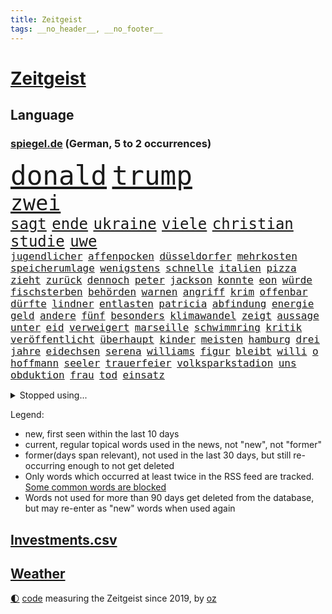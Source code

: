 ```yaml
---
title: Zeitgeist
tags: __no_header__, __no_footer__
---
```


# [Zeitgeist](https://oliz.io/zeitgeist/)

## Language

<h3><a href="https://www.spiegel.de" target="_blank">spiegel.de</a> (German, 5 to 2 occurrences)</h3>
<p style="font-family:monospace">
<span style="font-size:32pt"><a href="news_links.html#donald" class="current">donald</a></span>
<span style="font-size:32pt"><a href="news_links.html#trump" class="current">trump</a></span>
<br>
<span style="font-size:25pt"><a href="news_links.html#zwei" class="current">zwei</a></span>
<br>
<span style="font-size:18pt"><a href="news_links.html#sagt" class="current">sagt</a></span>
<span style="font-size:18pt"><a href="news_links.html#ende" class="current">ende</a></span>
<span style="font-size:18pt"><a href="news_links.html#ukraine" class="current">ukraine</a></span>
<span style="font-size:18pt"><a href="news_links.html#viele" class="current">viele</a></span>
<span style="font-size:18pt"><a href="news_links.html#christian" class="current">christian</a></span>
<span style="font-size:18pt"><a href="news_links.html#studie" class="current">studie</a></span>
<span style="font-size:18pt"><a href="news_links.html#uwe" class="current">uwe</a></span>
<br>
<span style="font-size:12pt"><a href="news_links.html#jugendlicher" class="current">jugendlicher</a></span>
<span style="font-size:12pt"><a href="news_links.html#affenpocken" class="current">affenpocken</a></span>
<span style="font-size:12pt"><a href="news_links.html#düsseldorfer" class="current">düsseldorfer</a></span>
<span style="font-size:12pt"><a href="news_links.html#mehrkosten" class="new">mehrkosten</a></span>
<span style="font-size:12pt"><a href="news_links.html#speicherumlage" class="new">speicherumlage</a></span>
<span style="font-size:12pt"><a href="news_links.html#wenigstens" class="new">wenigstens</a></span>
<span style="font-size:12pt"><a href="news_links.html#schnelle" class="current">schnelle</a></span>
<span style="font-size:12pt"><a href="news_links.html#italien" class="current">italien</a></span>
<span style="font-size:12pt"><a href="news_links.html#pizza" class="new">pizza</a></span>
<span style="font-size:12pt"><a href="news_links.html#zieht" class="current">zieht</a></span>
<span style="font-size:12pt"><a href="news_links.html#zurück" class="current">zurück</a></span>
<span style="font-size:12pt"><a href="news_links.html#dennoch" class="current">dennoch</a></span>
<span style="font-size:12pt"><a href="news_links.html#peter" class="current">peter</a></span>
<span style="font-size:12pt"><a href="news_links.html#jackson" class="new">jackson</a></span>
<span style="font-size:12pt"><a href="news_links.html#konnte" class="current">konnte</a></span>
<span style="font-size:12pt"><a href="news_links.html#eon" class="new">eon</a></span>
<span style="font-size:12pt"><a href="news_links.html#würde" class="current">würde</a></span>
<span style="font-size:12pt"><a href="news_links.html#fischsterben" class="new">fischsterben</a></span>
<span style="font-size:12pt"><a href="news_links.html#behörden" class="current">behörden</a></span>
<span style="font-size:12pt"><a href="news_links.html#warnen" class="current">warnen</a></span>
<span style="font-size:12pt"><a href="news_links.html#angriff" class="current">angriff</a></span>
<span style="font-size:12pt"><a href="news_links.html#krim" class="current">krim</a></span>
<span style="font-size:12pt"><a href="news_links.html#offenbar" class="current">offenbar</a></span>
<span style="font-size:12pt"><a href="news_links.html#dürfte" class="current">dürfte</a></span>
<span style="font-size:12pt"><a href="news_links.html#lindner" class="current">lindner</a></span>
<span style="font-size:12pt"><a href="news_links.html#entlasten" class="current">entlasten</a></span>
<span style="font-size:12pt"><a href="news_links.html#patricia" class="current">patricia</a></span>
<span style="font-size:12pt"><a href="news_links.html#abfindung" class="new">abfindung</a></span>
<span style="font-size:12pt"><a href="news_links.html#energie" class="current">energie</a></span>
<span style="font-size:12pt"><a href="news_links.html#geld" class="current">geld</a></span>
<span style="font-size:12pt"><a href="news_links.html#andere" class="current">andere</a></span>
<span style="font-size:12pt"><a href="news_links.html#fünf" class="current">fünf</a></span>
<span style="font-size:12pt"><a href="news_links.html#besonders" class="current">besonders</a></span>
<span style="font-size:12pt"><a href="news_links.html#klimawandel" class="current">klimawandel</a></span>
<span style="font-size:12pt"><a href="news_links.html#zeigt" class="current">zeigt</a></span>
<span style="font-size:12pt"><a href="news_links.html#aussage" class="current">aussage</a></span>
<span style="font-size:12pt"><a href="news_links.html#unter" class="current">unter</a></span>
<span style="font-size:12pt"><a href="news_links.html#eid" class="new">eid</a></span>
<span style="font-size:12pt"><a href="news_links.html#verweigert" class="current">verweigert</a></span>
<span style="font-size:12pt"><a href="news_links.html#marseille" class="current">marseille</a></span>
<span style="font-size:12pt"><a href="news_links.html#schwimmring" class="new">schwimmring</a></span>
<span style="font-size:12pt"><a href="news_links.html#kritik" class="current">kritik</a></span>
<span style="font-size:12pt"><a href="news_links.html#veröffentlicht" class="current">veröffentlicht</a></span>
<span style="font-size:12pt"><a href="news_links.html#überhaupt" class="current">überhaupt</a></span>
<span style="font-size:12pt"><a href="news_links.html#kinder" class="current">kinder</a></span>
<span style="font-size:12pt"><a href="news_links.html#meisten" class="current">meisten</a></span>
<span style="font-size:12pt"><a href="news_links.html#hamburg" class="current">hamburg</a></span>
<span style="font-size:12pt"><a href="news_links.html#drei" class="current">drei</a></span>
<span style="font-size:12pt"><a href="news_links.html#jahre" class="current">jahre</a></span>
<span style="font-size:12pt"><a href="news_links.html#eidechsen" class="new">eidechsen</a></span>
<span style="font-size:12pt"><a href="news_links.html#serena" class="current">serena</a></span>
<span style="font-size:12pt"><a href="news_links.html#williams" class="current">williams</a></span>
<span style="font-size:12pt"><a href="news_links.html#figur" class="current">figur</a></span>
<span style="font-size:12pt"><a href="news_links.html#bleibt" class="current">bleibt</a></span>
<span style="font-size:12pt"><a href="news_links.html#willi" class="current">willi</a></span>
<span style="font-size:12pt"><a href="news_links.html#o" class="new">o</a></span>
<span style="font-size:12pt"><a href="news_links.html#hoffmann" class="current">hoffmann</a></span>
<span style="font-size:12pt"><a href="news_links.html#seeler" class="current">seeler</a></span>
<span style="font-size:12pt"><a href="news_links.html#trauerfeier" class="current">trauerfeier</a></span>
<span style="font-size:12pt"><a href="news_links.html#volksparkstadion" class="new">volksparkstadion</a></span>
<span style="font-size:12pt"><a href="news_links.html#uns" class="current">uns</a></span>
<span style="font-size:12pt"><a href="news_links.html#obduktion" class="new">obduktion</a></span>
<span style="font-size:12pt"><a href="news_links.html#frau" class="current">frau</a></span>
<span style="font-size:12pt"><a href="news_links.html#tod" class="current">tod</a></span>
<span style="font-size:12pt"><a href="news_links.html#einsatz" class="current">einsatz</a></span>
</p>
<details>
<summary>Stopped using...</summary>
<p class="former" style="font-size:12pt">
abends(657) show(657) unabhängige(657) abgeordnete(656) appelliert(656) bundestags(656) echte(656) entdeckte(656) gewaltig(656) kurzfristig(656) 37(655) beispiel(655) entdeckung(655) maria(655) angeordnet(654) depressionen(654) gefährlichen(654) krankenhäusern(654) leeren(654) stärken(654) versuchten(654) zugunsten(654) 44(653) ausschreitungen(653) bahnhof(653) bewährung(653) meghan(653) meinung(653) queen(653) villa(653) zentrum(653) atmosphäre(652) beantragen(652) dauer(652) englische(652) erfahren(652) erteilt(652) guter(652) spdpolitiker(652) stößt(652) christine(651) entdeckten(651) gutachten(651) landesregierung(651) hinweisen(650) häufen(650) jahrzehntelang(650) nannte(650) nba(650) verdachts(650) vorstand(650) aufruf(649) heftige(649) klimawandels(649) million(649) neuem(649) rekordhoch(649) riss(649) spielraum(649) vertreter(649) behandlung(648) einzug(648) entschuldigt(648) gefährlicher(648) gegangen(648) jüngeren(648) lockdown(648) länge(648) militärs(648) miteinander(648) theater(648) verzweifelt(648) zweier(648) blockieren(647) boeing(647) bundestagswahl(647) einstieg(647) hinterlassen(647) mitarbeitern(647) online(647) schadet(647) schlimm(647) schnee(647) vorliegt(647) wütend(647) zählen(647) 12(646) abgeordneten(646) bestraft(646) co(646) rechts(646) tieren(646) trafen(646) unmut(646) warentest(646) wiederholt(646) 3(645) design(645) eskalieren(645) größter(645) hongkong(645) hunde(645) internen(645) kanzleramt(645) kaputt(645) körperverletzung(645) mönchengladbach(645) nigeria(645) radsport(645) schottland(645) allianz(644) bekämpfung(644) innenministerium(644) keller(644) kindesmissbrauch(644) schiedsrichter(644) schien(644) verraten(644) wort(644) anwälte(643) beschluss(643) finanziell(643) frische(643) klären(643) lebens(643) politikerinnen(643) senkt(643) überprüft(643) klimapolitik(642) konzentrieren(642) plaßmann(642) stuttmann(642) tennis(642) weite(642) erheben(641) medikamente(641) werke(641) überholt(641) beteiligung(640) demonstrationen(640) tauchen(640) herr(639) nase(639) prognosen(639) torhüter(638) unterschied(638) verbindet(637) wähler(637) beteiligen(636) lieferten(636) william(636) auflagen(635) schwerem(635) nachbarn(634) politikerin(633) spenden(633) dran(632) einschränkungen(632) richard(632) strengen(632) überprüfen(632) impfen(631) kooperation(631) mecklenburgvorpommern(630) analysiert(629) nachts(629) fernsehen(627) monats(627) einschätzung(626) februar(625) schrecken(625) vorteile(625) ähnliche(625) pandemiebekämpfung(623) regierungserklärung(623) apps(621) mitarbeiterin(621) griechischen(620) insolvenz(620) schaut(620) stört(620) niederländischen(619) rang(618) dramatischen(617) krisen(616) kongress(614) schritten(614) festhalten(613) runden(612) präsidentschaft(611) afrikas(609) smartphones(608) veränderungen(606) erfolgreichen(603) topspiel(602) karlsruhe(598) abschluss(595) mehren(591) strukturen(590) cdu/csu(588) rolf(586) billiger(583) nick(575) 58(573) nachrichtenagentur(551) iv(544) glasgow(542) vormarsch(523) stärkste(520) bahnverkehr(517) wolken(516) unzureichend(513) carlos(511) universitäten(496) stimmenfang(493) elfjährigen(491) orte(489) gekippt(487) investor(479) rumänien(476) daily(469) übrig(468) joseph(467) kubicki(459) zwischenfall(454) klimaaktivisten(447) grünes(435) ungeimpfte(429) vorgang(417) kugel(415) verließ(413) argument(405) treibstoff(405) ausgestellt(404) knochen(404) warb(403) mangelware(402) rohstoffe(401) befragung(400) seither(396) brannte(393) versichert(392) lee(391) sergej(391) leichten(390) rereportage(390) tickets(389) terroranschlag(388) erlag(386) auswärtige(385) spitzenpolitiker(382) europol(380) assange(370) wikileaksgründer(370) chaotischen(369) venedig(367) kyrgios(366) sichtbar(366) hanau(365) zögert(365) c(363) konzentriert(362) camp(355) beeinträchtigt(354) fluten(354) pegasus(352) zerschlagen(351) fraktion(349) supermärkte(346) erweisen(345) handelsverband(344) schuhe(343) sprint(343) analysten(339) nachträglich(339) angemeldet(336) anlage(334) löschen(332) verteuern(332) regierte(329) geleistet(328) chappatte(327) anhängern(326) ausfälle(326) gemeinschaft(322) haushalt(322) harris(321) müttern(319) unterschiedlicher(318) lutz(317) befreiung(316) minderheiten(313) manuela(310) bali(305) schränkt(300) trage(299) vorfeld(299) worum(299) erzbischof(295) bitcoins(294) mischen(293) personelle(293) abtreibung(292) redet(292) emotionen(291) umgebracht(291) exportiert(290) straftaten(290) natostaaten(288) auftritten(287) gefeuert(286) kunstwerke(286) ampelregierung(284) begrüßen(277) leise(277) knappheit(276) nachziehen(276) volksverhetzung(276) saal(275) studenten(275) erreichbar(274) parlamentarier(274) beantwortet(272) kälte(272) einsturz(270) rotterdam(270) sauer(270) coronalage(269) gewaltsamer(267) abu(266) siegerin(266) kardashian(262) lockt(261) unbekannter(260) swr(258) geopolitische(256) geschaut(255) netflixserie(255) beitreten(252) michel(250) hinsicht(249) separatisten(249) bescheid(246) dunkeln(245) schusswaffen(245) ungestört(243) arbeitswelt(239) quält(238) versicherung(237) entsteht(235) strompreise(235) rekordsumme(234) bewirken(233) museen(233) auseinandersetzungen(231) kontrollierte(231) vietnam(231) lehrerinnen(227) sagten(227) explodieren(226) lasse(226) schwein(226) landeten(225) keeper(223) unterzeichnen(221) unterirdischen(220) funklöcher(218) texte(217) falsches(216) männlichkeit(216) verteuert(215) bemerkenswerte(214) totschlags(214) telefonieren(212) traditionellen(212) beziehen(211) antrittsbesuch(210) südpazifik(209) gefühle(208) pool(208) pur(205) berger(203) chinesisches(203) nadal(203) bredouille(202) busse(201) autozulieferer(200) erkrankungen(200) pelé(198) stuhl(198) verpflichtung(198) kannten(197) schaulustige(197) supermärkten(197) steffi(196) match(195) mühsam(194) wild(194) aufwendig(193) luhansk(193) gefeierten(189) städtetag(188) verlangte(188) weitreichend(188) absolut(187) jubiläum(187) unternehmens(187) protestierenden(184) sony(184) damalige(182) jr(180) angestiegen(178) orden(178) knappes(177) buckinghampalast(175) klimaschädliche(175) klitschko(175) methan(175) siebenjährige(175) vitali(175) royal(174) verzweifeln(174) wahlrechtsreform(174) 2014(173) braut(173) eigner(172) reuters(171) abzuwenden(170) frankfurts(170) neuerung(170) beschuldigte(169) kämpfern(169) macher(169) zahlungen(168) bitter(167) abstellen(166) misstrauensvotum(165) weltkriegs(165) weltlage(165) österreicher(165) neil(164) premierministerin(164) young(164) überzeugung(164) hinweg(163) luftfahrt(163) siegeszug(163) versteckte(163) berlusconi(162) silvio(162) toryabgeordneter(160) beckham(159) cyberangriff(158) iga(158) schnellste(158) świątek(158) anhalten(157) herum(156) oppositionellen(156) rekonstruktion(155) 1982(154) 250000(153) bejubelt(153) bezos(153) jacht(153) ohio(153) außergewöhnlich(152) sturmböen(152) zivilen(152) torwart(151) nestlé(150) wilhelmshaven(150) begleiten(149) ökostrom(149) augenzeugen(148) verhilft(146) triumphiert(145) vereinigung(145) arbeitszeit(144) dreharbeiten(144) neunten(144) belohnt(143) begehrt(142) inakzeptable(142) überlebende(142) abbau(141) unmittelbar(141) gefolgt(140) menschliches(140) verbrauchern(140) gestärkt(139) gewinnerin(139) 1100(138) mittagspause(138) siegesserie(138) sklaverei(138) brandenburger(136) schläger(136) sicherheitsinteressen(136) zentraler(136) rechtsextremist(135) tankt(135) währenddessen(135) überweisen(135) betreiben(134) dienste(134) zutiefst(134) verlangten(133) kleben(132) anlässlich(131) auflösen(131) konkretisiert(131) töchter(131) fritz(130) umbenannt(130) verliehen(130) bekräftigte(129) beugt(129) finnische(129) hörte(129) geschosse(128) ausfällen(127) offizieller(127) mobil(126) söldner(126) vereinbaren(126) bekundet(125) dog(125) patrick(125) importe(124) waffenlobby(124) evakuierungen(122) fußballverband(122) jochen(122) burkhard(121) h(121) schnellere(121) aktionär(120) bombardierung(119) islam(119) sorokin(119) vorort(119) 39(118) absichtlich(118) bestehenden(118) bewusst(118) iwan(118) unfällen(118) natobeitritt(117) boxer(116) dylan(116) gelassenheit(115) überziehen(115) derartige(114) oligarch(114) 25jähriger(113) modernen(113) offiziere(113) glaube(112) interessantesten(112) trinkwasser(112) wiederaufbau(112) alassad(111) baschar(111) militärbündnisses(111) sainz(111) reduzierung(110) g20(108) herrschte(108) natogipfel(108) zugelegt(108) autobranche(107) merke(107) traktoren(107) legalisieren(106) nuklearwaffen(106) aramco(105) erteilen(105) saudi(105) überlebenden(105) ausrichten(104) bestreiten(104) einkaufszentrum(104) grundstücke(104) tegernsee(104) wärmer(104) nordmazedonien(103) rechnungshof(103) drohe(101) gerüstet(100) irrtümer(100) zurückgedrängt(100) asphalt(99) entfernten(99) fellner(99) flexibel(99) staatstragend(99) angeschlagene(98) jean(98) artenschutz(97) bräutigam(97) treue(97) gewaltverbrechen(96) mandat(96) tatverdächtiger(96) speichern(95) 34jähriger(94) beliebter(94) butscha(94) cambridge(93) wahllos(93) zeugnis(93) vorfälle(91) indische(90) lieferanten(90) umzugehen(90) warteten(90) zollen(90) verbreiteten(89) antisemiten(88) authentische(88) eliteeinheit(88) geeignet(88) iaea(88) lieferproblemen(88) stinkefinger(88) gravierende(87) anrecht(86) beleuchtung(86) iserlohn(86) kulturwissenschaftlerin(86) präsidentschaftswahlen(86) techmilliardär(86) abrufbar(85) arbeitsrecht(85) b(85) coronajahren(85) markle(85) arminia(84) halbfinaleinzug(84) multimilliardär(84) qualifying(84) regierungsmitglieder(84) aufschwingt(83) cameron(83) michigan(83) samstagnachmittag(83) thermometer(83) endkunden(82) fahnder(82) garmischpartenkirchen(82) jahrhundertflut(82) jesus(82) recherchen(82) reißen(82) taifun(82) tierliebe(82) witze(82) betrugsvorwürfen(81) datenschützer(81) islamist(81) kopfsteinpflaster(81) oftmals(81) sjewjerodonezk(81) steile(81) touristenziel(81) coronazeit(80) hilfreich(80) reif(80) sollt(80) stadien(80) umrüsten(80) vereinbar(80) weizenimporte(80) chicago(79) krawallen(79) stendal(79) vortrag(79) 36jährige(78) dhl(78) exfraktionschef(78) fahrräder(78) mischung(78) netzbetreiber(78) puigdemont(78) stürmte(78) südchinesischen(78) exregierungschef(77) gras(77) leonard(77) lokalpolitiker(77) mobilfunk(77) teures(77) wolff(77) zelebriert(77) franzosen(76) kante(76) liiert(76) nacheinander(76) revanche(76) rice(76) warnende(76) überfüllten(76) ausgerutscht(75) niedersächsische(75) sau(75) unterlag(75) 35jährige(74) ausfuhren(74) cern(74) chancenlos(74) hitzig(74) hongkonger(74) mitschnitt(74) nachgerechnet(74) teilchenbeschleuniger(74) twitterübernahme(74) wahlkampfveranstaltung(74) händeringend(73) schlammschlacht(73) tenniswelt(73) virtuell(73) erhobenen(72) jungstar(72) wütende(72) berüchtigter(71) lustig(71) niedrigere(71) zustände(71) avatar(70) entschädigen(70) israelis(70) medienmogul(70) mordfall(70) ukrainekonferenz(70) zusammenkunft(70) allenfalls(69) auswählen(69) herausgekommen(69) topspielerin(69) zahlungsmittel(69) bewährte(68) filmset(68) nachnamen(68) einstecken(67) erleichtert(67) hochzeiten(67) mittelfinger(67) umbringen(67) unterrichten(67) abholzung(66) entbunden(66) lösegeld(66) meisterleistung(66) schlangeninsel(66) stoffen(66) verheiratet(66) verstrickt(66) zaubern(66) zukünftige(66) dolly(65) erwog(65) foul(65) schwarzfahrer(65) spottet(65) stiehlt(65) tyrann(65) umzubringen(65) wissenschaftlern(65) bezwingt(64) dubiose(64) grenzschutzagentur(64) vermittelte(64) volksfest(64) batterie(63) empfindet(63) erlass(63) fährte(63) g20gipfel(63) gucci(63) jabeur(63) ons(63) titelverteidigerinnen(63) verona(63) wmkampf(63) einzelner(62) gegründeten(62) klimakatastrophe(62) spice(62) unternehmern(62) wehrte(62) erschreckend(61) ewigen(61) halbieren(61) insolvenzverwalter(61) miguel(61) privatleben(61) r(61) sunday(61) tribünen(61) unbewohnbar(61) untersuchungskommission(61) affenpockenvirus(60) arbeitskosten(60) erkennbar(60) intellektuelle(60) legalisierung(60) lernlücken(60) lngterminal(60) nationalisten(60) objekte(60) potenzial(60) schutzschirm(60) zapfsäulen(60) boulevardzeitung(59) faktencheck(59) fliegende(59) kartenzahlungen(59) perspektiven(59) seeleute(59) covid19fällen(58) aufzutreten(57) bgh(57) inhaftierter(57) telefone(57) tuchels(57) zumutung(57) einflussnahme(56) gewerkschaftsbund(56) kabinettsmitglied(56) stefanos(56) tsitsipas(56) 184(55) bemerkenswertes(55) bundesverteidigungsministerin(55) kandidat(55) straßenlaternen(55) usbasketballstar(55) wertvollsten(55) akleh(54) entschädigungen(54) handelsketten(54) massivem(54) schwimmbädern(54) tierschützern(54) drohendes(53) glühenden(53) homophobie(53) iii(53) profitierten(53) reiseziel(53) shireen(53) truppenbesuch(53) batterietechnik(52) besitz(52) chefs(52) juristen(52) rammte(52) tripolis(52) verstörenden(52) western(52) borne(51) desaströse(51) mitarbeitende(51) schusswaffenattacke(51) wahlrechtskommission(51) webseite(51) élisabeth(51) bewirkt(50) queere(50) totalausfall(50) 59(49) anerkennen(49) botschafterin(49) defekten(49) herzlich(49) kostensteigerungen(49) langjähriger(49) praxen(49) finalen(48) formulierungen(48) regimegegner(48) situationen(48) tobten(48) trainings(48) wohlstandsverlust(48) beeinträchtigungen(47) berben(47) kandidiert(47) reicher(47) verbrennungsmotor(47) ausgebucht(46) einzigen(46) feldmann(46) periode(46) platini(46) todesangst(46) trümmer(46) verspätete(46) vollgas(46) einfangen(45) einsparen(45) jobverlust(45) lösten(45) marin(45) muskeln(45) rangers(45) sanna(45) unberechenbar(45) zentralbankchef(45) aufgeschoben(44) ostchinesischen(44) polizeigewalt(44) relegationsspiel(44) stranger(44) things(44) unfreiwillige(44) vorteilsannahme(44) wahlkreisen(44) bundesverwaltungsgerichts(43) charakterlichen(43) gravierend(43) liveticker(43) monatelangem(43) naturkatastrophen(43) ross(43) sexistischer(43) skelett(43) verschütteten(43) kaputte(42) schicksale(42) verzeihung(42) wahn(42) weltrangliste(42) bemühte(41) clevere(41) einheimischen(41) handwerker(41) joshua(41) künstlichen(41) olympiaattentat(41) quälte(41) triumphierte(41) drews(40) erkannt(40) lehrergewerkschaften(40) literaturarchiv(40) marbach(40) problemlos(40) sätzen(40) verbreitung(40) verirrte(40) argentinischen(39) crewmitglieder(39) hochzeitsfeier(39) topfavorit(39) turbulenzen(39) wals(39) gebäuden(38) kommentieren(38) millionenstrafe(38) provozieren(38) senegal(38) adresse(37) angezählt(37) chaotisch(37) debütantin(37) giuseppe(37) knapper(37) matches(37) osnabrück(37) pferde(37) schwuler(37) verschrieben(37) zugestellt(37) chaostage(36) freunden(36) grandslamtitel(36) monte(36) olympischen(36) 40stundenwoche(35) erstligisten(35) gegenwart(35) unumgänglich(35) vereinsgeschichte(35) wohnungskonzern(35) zelte(35) 34jährige(34) afdlandesverband(34) einzelkritik(34) möbel(34) nehme(34) schieben(34) weitergeben(34) arbeitgebern(33) attestiert(33) bergungskräfte(33) dänemarks(33) gesuchten(33) konzertierte(33) risiken(33) unfug(33) bewerbungen(32) carles(32) listet(32) rekordvertrag(32) sudan(32) teleskop(32) ziellinie(32) konstruktion(31) profi(31) wirkstoff(31) aufrecht(30) bleiberecht(30) elmau(30) erbitterte(30) eskapaden(30) g7gipfel(30) gepardflugabwehrpanzer(30) geröll(30) harvey(30) integrierte(30) löcher(30) migrantinnen(30) mob(30) philadelphia(30) rudert(30) schlusssprint(30) urananreicherung(30) übergewinnsteuer(30) doppelschlag(29) fotografinnen(29) rasenturnier(29) regionalen(29) rekordpreis(29) transportieren(29) wmhalbfinale(29) begleitung(28) finde(28) geschäftsmann(28) intime(28) medienmacher(28) rechtsextrem(28) südchinesisches(28) vries(28) zerrüttet(28) favre(27) kriminalreporter(27) messias(27) teamleistung(27) grabstein(26) vorläufigen(26) zusammenhängt(26) 500000(25) einfallen(25) erwartungsgemäß(25) geschaffen(25) halter(25) ikea(25) kugeln(25) nhl(25) plakate(25) skopje(25) stützen(25) verbesserte(25) 31jährigen(24) comingout(24) definieren(24) santos(24) schlange(24) vorübergehende(24) heide(23) klebt(23) kostete(23) zeugenaussagen(23) beast(22) begeht(22) biologie(22) bundeskartellamt(22) erstreiten(22) schwimmwm(22) sommerreisewelle(22) sowjetrepublik(22) tiroler(22) vorantreiben(22) abonnenten(21) ataman(21) bundes(21) drogeriekette(21) ferda(21) fühlten(21) gedrosselten(21) grande(21) haien(21) spiegelveranstaltung(21) tieres(21) trans(21) tschetschenischen(21) verpflichtend(21) gegensteuern(20) millionenzahlung(20) eigenheim(19) kaltblütige(19) lapid(19) leichnam(19) nordafrika(19) technologie(19) überschwemmen(19) aufbruch(18) bedrohlichere(18) bekennt(18) bestürzung(18) billig(18) these(18) torpedierte(18) björn(17) erdbeben(17) fdpjustizminister(17) feststellen(17) höcke(17) plünderungen(17) reinhard(17) reservisten(17) theo(17) absurden(16) ausmaße(16) deutschisraelischen(16) hauptfeld(16) linksbündnis(16) salzgitter(16) schwarzmeerhafen(16) stören(16) wirksamkeit(16) zweikampf(16) 83jähriger(15) antidiskriminierungsbeauftragten(15) bordeaux(15) conte(15) festgefahren(15) gesprengt(15) rechtmäßig(15) stabilisieren(15) 175(14) batterien(14) cyberangriffe(14) denver(14) errichtet(14) grüßen(14) humboldtuniversität(14) ramallah(14) überführung(14) bandera(13) expertenrat(13) ferienbeginn(13) gestreikt(13) intensivstationen(13) länderspiel(13) atomstrom(12) heiratet(12) rasenmähen(12) usbotschaft(12) verehrung(12) weltfußballerin(12) akute(11) ausländischer(11) jule(11) niemeier(11) schwächelt(11) verherrlichte(11)
</p>
</details>
<p>Legend:
<ul>
<li><span class="new">new</span>, first seen within the last 10 days</li>
<li><span class="current">current</span>, regular topical words used in the news, not "new", not "former"</li>
<li><span class="former">former(days span relevant)</span>, not used in the last 30 days, but still re-occurring enough to not get deleted</li>
<li>Only words which occurred at least twice in the RSS feed are tracked. <a href="language/filters.py">Some common words are blocked</a></li>
<li>Words not used for more than 90 days get deleted from the database, but may re-enter as "new" words when used again</li>
</ul>
</p>

## [Investments](investments.html)[.csv](investments.csv)

## [Weather](weather.html)

<footer>
<a href="javascript:toggleTheme()" class="nav">🌓</a>
<a href="https://github.com/ooz/zeitgeist">code</a> measuring the Zeitgeist since 2019, by <a href="https://oliz.io">oz</a>
</footer>
